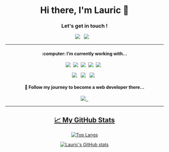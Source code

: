 <h1 align='center'> Hi there, I'm Lauric 👋</h1>

<h3 align='center'> Let's get in touch ! </h3>

<div align='center'>
 
 <a href="https://www.linkedin.com/in/lauric/"><img src="https://img.shields.io/badge/linkedin-%230077B5.svg?&style=for-the-badge&logo=linkedin&logoColor=white" /></a>&nbsp;&nbsp;
 <a href="mailto:h.lauric@outlook.com"><img src="https://img.shields.io/badge/email-%23D14836.svg?&style=for-the-badge&logo=gmail&logoColor=white" /></a>&nbsp;&nbsp;&nbsp;&nbsp;

</div>

***
<div align='center'>
<h4>:computer: I’m currently working with...</h4>
<p>
  <img src="https://img.shields.io/badge/-PHP-5dbcd2?style=for-the-badge&logo=php" />&nbsp;&nbsp;<img src="https://img.shields.io/badge/Symfony%20-000000?&style=for-the-badge&logo=symfony&logoColor=white" />&nbsp;&nbsp;<img src="https://img.shields.io/badge/-Go-00ADD8?style=for-the-badge&logo=go&logoColor=white" />&nbsp;&nbsp;<img src="https://img.shields.io/badge/MySQL%20-4479A1?&style=for-the-badge&logo=mysql&logoColor=white" />&nbsp;
 <img src="https://img.shields.io/badge/-Docker-2496ED?style=for-the-badge&logo=docker&logoColor=white" />&nbsp;&nbsp;
</p>
<p>
  <img src="https://img.shields.io/badge/Java%20-007396?&style=for-the-badge&logo=java&logoColor=white" />&nbsp;&nbsp;&nbsp;<img src="https://img.shields.io/badge/-Kotlin-7F52FF?style=for-the-badge&logo=kotlin&logoColor=white" />&nbsp;&nbsp;
<img src="https://img.shields.io/badge/-Elasticsearch-005571?style=for-the-badge&logo=elasticsearch&logoColor=white" />&nbsp;&nbsp;
</p>
</div>

<div align='center'>
<p>
<h4>💬 Follow my journey to become a web developer there... </h4>

 <a href="https://github.com/Lauric-h/second-brain" target="_blank"><img src="https://img.shields.io/badge/-Learnings-483699?style=for-the-badge&logo=github" />&nbsp;&nbsp;
</p>
</div>

<hr>
<div align='center'>
 <h2>&#x1f4c8; My GitHub Stats </h2>

[![Top Langs](https://github-readme-stats.vercel.app/api/top-langs/?username=Lauric-h&hide=html,scss,sass,css,assembly,scilab&theme=radical)](https://github.com/anuraghazra/github-readme-stats)

[![Lauric's GitHub stats](https://github-readme-stats.vercel.app/api?username=Lauric-h&theme=radical)](https://github.com/anuraghazra/github-readme-stats)
</div>









